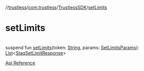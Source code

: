 //[trustless](../../../index.md)/[com.trustless](../index.md)/[TrustlessSDK](index.md)/[setLimits](set-limits.md)

# setLimits

\
suspend fun [setLimits](set-limits.md)(token: [String](https://kotlinlang.org/api/latest/jvm/stdlib/kotlin/-string/index.html), params: [SetLimitsParams](../../com.trustless.requests.cards.setLimits/-set-limits-params/index.md)): [List](https://kotlinlang.org/api/latest/jvm/stdlib/kotlin.collections/-list/index.html)&lt;[StaqSetLimitResponse](../../com.trustless.requests.cards/-staq-set-limit-response/index.md)&gt;

[Api Reference](https://developer.finto.io/docs/apis/cards#/Limits/Set%20a%20card%20spending%20limits)
